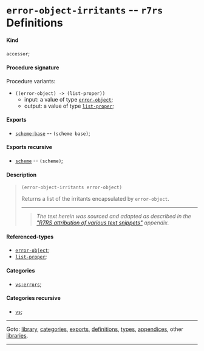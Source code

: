 

<a id='definition__r7rs__error-object-irritants'></a>

# `error-object-irritants` -- `r7rs` Definitions


<a id='definition__r7rs__error-object-irritants__kind'></a>

#### Kind

`accessor`;


<a id='definition__r7rs__error-object-irritants__procedure-signature'></a>

#### Procedure signature

Procedure variants:
 * `((error-object) -> (list-proper))`
   * input: a value of type [`error-object`](../../r7rs/types/error-object.md#type__r7rs__error-object);
   * output: a value of type [`list-proper`](../../r7rs/types/list-proper.md#type__r7rs__list-proper);


<a id='definition__r7rs__error-object-irritants__exports'></a>

#### Exports

 * [`scheme:base`](../../r7rs/exports/scheme_3a_base.md#export__r7rs__scheme_3a_base) -- `(scheme base)`;


<a id='definition__r7rs__error-object-irritants__exports-recursive'></a>

#### Exports recursive

 * [`scheme`](../../r7rs/exports/scheme.md#export__r7rs__scheme) -- `(scheme)`;


<a id='definition__r7rs__error-object-irritants__description'></a>

#### Description

> ````
> (error-object-irritants error-object)
> ````
> 
> 
> Returns a list of the irritants encapsulated by `error-object`.
> 
> 
> ----
> > *The text herein was sourced and adapted as described in the ["R7RS attribution of various text snippets"](../../r7rs/appendices/attribution.md#appendix__r7rs__attribution) appendix.*


<a id='definition__r7rs__error-object-irritants__referenced-types'></a>

#### Referenced-types

 * [`error-object`](../../r7rs/types/error-object.md#type__r7rs__error-object);
 * [`list-proper`](../../r7rs/types/list-proper.md#type__r7rs__list-proper);


<a id='definition__r7rs__error-object-irritants__categories'></a>

#### Categories

 * [`vs:errors`](../../r7rs/categories/vs_3a_errors.md#category__r7rs__vs_3a_errors);


<a id='definition__r7rs__error-object-irritants__categories-recursive'></a>

#### Categories recursive

 * [`vs`](../../r7rs/categories/vs.md#category__r7rs__vs);

----

Goto: [library](../../r7rs/_index.md#library__r7rs), [categories](../../r7rs/categories/_index.md#toc__r7rs__categories), [exports](../../r7rs/exports/_index.md#toc__r7rs__exports), [definitions](../../r7rs/definitions/_index.md#toc__r7rs__definitions), [types](../../r7rs/types/_index.md#toc__r7rs__types), [appendices](../../r7rs/appendices/_index.md#toc__r7rs__appendices), other [libraries](../../_libraries.md#toc__libraries).

----

